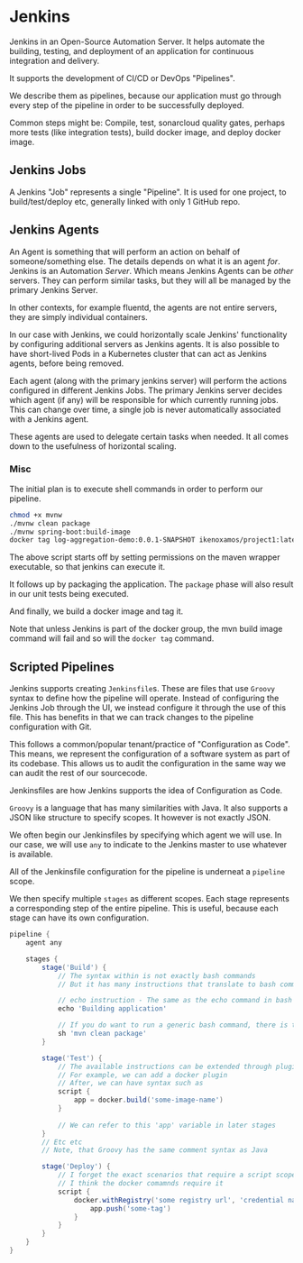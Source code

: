# Jenkins

Jenkins in an Open-Source Automation Server. It helps automate the building, testing, and deployment of an application for continuous integration and delivery.

It supports the development of CI/CD or DevOps "Pipelines".

We describe them as pipelines, because our application must go through every step of the pipeline in order to be successfully deployed.

Common steps might be: Compile, test, sonarcloud quality gates, perhaps more tests (like integration tests), build docker image, and deploy docker image.

## Jenkins Jobs

A Jenkins "Job" represents a single "Pipeline". It is used for one project, to build/test/deploy etc, generally linked with only 1 GitHub repo.

## Jenkins Agents

An Agent is something that will perform an action on behalf of someone/something else. The details depends on what it is an agent _for_. Jenkins is an Automation _Server_. Which means Jenkins Agents can be _other_ servers. They can perform similar tasks, but they will all be managed by the primary Jenkins Server.

In other contexts, for example fluentd, the agents are not entire servers, they are simply individual containers.

In our case with Jenkins, we could horizontally scale Jenkins' functionality by configuring additional servers as Jenkins agents. It is also possible to have short-lived Pods in a Kubernetes cluster that can act as Jenkins agents, before being removed.

Each agent (along with the primary jenkins server) will perform the actions configured in different Jenkins Jobs. The primary Jenkins server decides which agent (if any) will be responsible for which currently running jobs. This can change over time, a single job is never automatically associated with a Jenkins agent.

These agents are used to delegate certain tasks when needed. It all comes down to the usefulness of horizontal scaling.

### Misc

The initial plan is to execute shell commands in order to perform our pipeline.

```bash
chmod +x mvnw
./mvnw clean package
./mvnw spring-boot:build-image
docker tag log-aggregation-demo:0.0.1-SNAPSHOT ikenoxamos/project1:latest
```

The above script starts off by setting permissions on the maven wrapper executable, so that jenkins can execute it.

It follows up by packaging the application. The `package` phase will also result in our unit tests being executed.

And finally, we build a docker image and tag it.

Note that unless Jenkins is part of the docker group, the mvn build image command will fail and so will the `docker tag` command.

## Scripted Pipelines

Jenkins supports creating `Jenkinsfile`s. These are files that use `Groovy` syntax to define how the pipeline will operate. Instead of configuring the Jenkins Job through the UI, we instead configure it through the use of this file. This has benefits in that we can track changes to the pipeline configuration with Git.

This follows a common/popular tenant/practice of "Configuration as Code". This means, we represent the configuration of a software system as part of its codebase. This allows us to audit the configuration in the same way we can audit the rest of our sourcecode.

Jenkinsfiles are how Jenkins supports the idea of Configuration as Code.

`Groovy` is a language that has many similarities with Java.
It also supports a JSON like structure to specify scopes. It however is not exactly JSON.

We often begin our Jenkinsfiles by specifying which agent we will use. In our case, we will use `any` to indicate to the Jenkins master to use whatever is available.

All of the Jenkinsfile configuration for the pipeline is underneat a `pipeline` scope.

We then specify multiple `stages` as different scopes. Each stage represents a corresponding step of the entire pipeline. This is useful, because each stage can have its own configuration.

```groovy
pipeline {
    agent any

    stages {
        stage('Build') {
            // The syntax within is not exactly bash commands
            // But it has many instructions that translate to bash commands

            // echo instruction - The same as the echo command in bash
            echo 'Building application'

            // If you do want to run a generic bash command, there is the 'sh' instruction
            sh 'mvn clean package'
        }

        stage('Test') {
            // The available instructions can be extended through plugins
            // For example, we can add a docker plugin
            // After, we can have syntax such as
            script {
                app = docker.build('some-image-name')
            }
            
            // We can refer to this 'app' variable in later stages
        }
        // Etc etc
        // Note, that Groovy has the same comment syntax as Java

        stage('Deploy') {
            // I forget the exact scenarios that require a script scope
            // I think the docker comamnds require it
            script {
                docker.withRegistry('some registry url', 'credential name') {
                    app.push('some-tag')
                }
            }
        }
    }
}
```